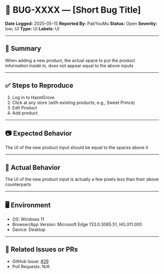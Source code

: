 # 🐞 BUG-XXXX — [Short Bug Title]

**Date Logged:** 2025-05-15
**Reported By:** PakYouMu
**Status:** Open
**Severity:** low; UI
**Type:** UI
**Labels:** UI

---

## 🔎 Summary

When adding a new product, the actual space to put the product information inside in, does not appear equal to the above inputs

---

## ✅ Steps to Reproduce

1. Log in to HazelGrove
2. Click at any store (with existing products; e.g., Sweet Prince)
3. Edit Product
4. Add product

---

## 📷 Expected Behavior

The UI of the new product input should be equal to the spaces above it

---

## 🧨 Actual Behavior

The UI of the new product input is actually a few pixels less than their above counterparts

---

## 🖥️ Environment

- OS: Windows 11
- Browser/App Version: Microsoft Edge 133.0.3065.51,  HG.011.000
- Device: Desktop

---

## 🔗 Related Issues or PRs

- GitHub Issue: [#29](https://github.com/HeyListen101/Visita/issues/29)
- Pull Requests: N/A
